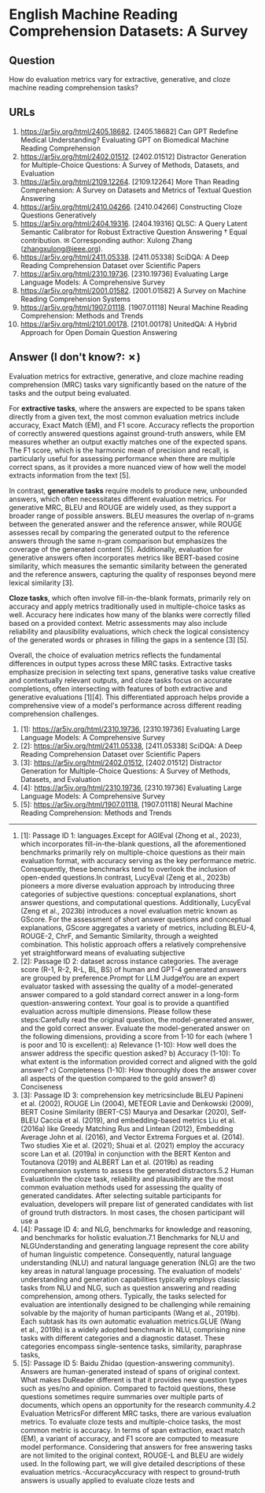 # English Machine Reading Comprehension Datasets: A Survey

## Question

How do evaluation metrics vary for extractive, generative, and cloze machine reading comprehension tasks?

## URLs

1. https://ar5iv.org/html/2405.18682. [2405.18682] Can GPT Redefine Medical Understanding? Evaluating GPT on Biomedical Machine Reading Comprehension
2. https://ar5iv.org/html/2402.01512. [2402.01512] Distractor Generation for Multiple-Choice Questions: A Survey of Methods, Datasets, and Evaluation
3. https://ar5iv.org/html/2109.12264. [2109.12264] More Than Reading Comprehension: A Survey on Datasets and Metrics of Textual Question Answering
4. https://ar5iv.org/html/2410.04266. [2410.04266] Constructing Cloze Questions Generatively
5. https://ar5iv.org/html/2404.19316. [2404.19316] QLSC: A Query Latent Semantic Calibrator for Robust Extractive Question Answering † Equal contribution. ✉ Corresponding author: Xulong Zhang (zhangxulong@ieee.org).
6. https://ar5iv.org/html/2411.05338. [2411.05338] SciDQA: A Deep Reading Comprehension Dataset over Scientific Papers
7. https://ar5iv.org/html/2310.19736. [2310.19736] Evaluating Large Language Models: A Comprehensive Survey
8. https://ar5iv.org/html/2001.01582. [2001.01582] A Survey on Machine Reading Comprehension Systems
9. https://ar5iv.org/html/1907.01118. [1907.01118] Neural Machine Reading Comprehension: Methods and Trends
10. https://ar5iv.org/html/2101.00178. [2101.00178] UnitedQA: A Hybrid Approach for Open Domain Question Answering

## Answer (I don't know?: ✗)

Evaluation metrics for extractive, generative, and cloze machine reading comprehension (MRC) tasks vary significantly based on the nature of the tasks and the output being evaluated.

For **extractive tasks**, where the answers are expected to be spans taken directly from a given text, the most common evaluation metrics include accuracy, Exact Match (EM), and F1 score. Accuracy reflects the proportion of correctly answered questions against ground-truth answers, while EM measures whether an output exactly matches one of the expected spans. The F1 score, which is the harmonic mean of precision and recall, is particularly useful for assessing performance when there are multiple correct spans, as it provides a more nuanced view of how well the model extracts information from the text [5].

In contrast, **generative tasks** require models to produce new, unbounded answers, which often necessitates different evaluation metrics. For generative MRC, BLEU and ROUGE are widely used, as they support a broader range of possible answers. BLEU measures the overlap of n-grams between the generated answer and the reference answer, while ROUGE assesses recall by comparing the generated output to the reference answers through the same n-gram comparison but emphasizes the coverage of the generated content [5]. Additionally, evaluation for generative answers often incorporates metrics like BERT-based cosine similarity, which measures the semantic similarity between the generated and the reference answers, capturing the quality of responses beyond mere lexical similarity [3].

**Cloze tasks**, which often involve fill-in-the-blank formats, primarily rely on accuracy and apply metrics traditionally used in multiple-choice tasks as well. Accuracy here indicates how many of the blanks were correctly filled based on a provided context. Metric assessments may also include reliability and plausibility evaluations, which check the logical consistency of the generated words or phrases in filling the gaps in a sentence [3] [5].

Overall, the choice of evaluation metrics reflects the fundamental differences in output types across these MRC tasks. Extractive tasks emphasize precision in selecting text spans, generative tasks value creative and contextually relevant outputs, and cloze tasks focus on accurate completions, often intersecting with features of both extractive and generative evaluations [1][4]. This differentiated approach helps provide a comprehensive view of a model's performance across different reading comprehension challenges.

1. [1]:  https://ar5iv.org/html/2310.19736, [2310.19736] Evaluating Large Language Models: A Comprehensive Survey
2. [2]:  https://ar5iv.org/html/2411.05338, [2411.05338] SciDQA: A Deep Reading Comprehension Dataset over Scientific Papers
3. [3]:  https://ar5iv.org/html/2402.01512, [2402.01512] Distractor Generation for Multiple-Choice Questions: A Survey of Methods, Datasets, and Evaluation
4. [4]:  https://ar5iv.org/html/2310.19736, [2310.19736] Evaluating Large Language Models: A Comprehensive Survey
5. [5]:  https://ar5iv.org/html/1907.01118, [1907.01118] Neural Machine Reading Comprehension: Methods and Trends
---
1. [1]:  Passage ID 1: languages.Except for AGIEval (Zhong et al., 2023), which incorporates fill-in-the-blank questions, all the aforementioned benchmarks primarily rely on multiple-choice questions as their main evaluation format, with accuracy serving as the key performance metric. Consequently, these benchmarks tend to overlook the inclusion of open-ended questions.In contrast, LucyEval (Zeng et al., 2023b) pioneers a more diverse evaluation approach by introducing three categories of subjective questions: conceptual explanations, short answer questions, and computational questions. Additionally, LucyEval (Zeng et al., 2023b) introduces a novel evaluation metric known as GScore. For the assessment of short answer questions and conceptual explanations, GScore aggregates a variety of metrics, including BLEU-4, ROUGE-2, ChrF, and Semantic Similarity, through a weighted combination. This holistic approach offers a relatively comprehensive yet straightforward means of evaluating subjective
2. [2]:  Passage ID 2: dataset across instance categories. The average score (R-1, R-2, R-L, BL, BS) of human and GPT-4 generated answers are grouped by preference.Prompt for LLM JudgeYou are an expert evaluator tasked with assessing the quality of a model-generated answer compared to a gold standard correct answer in a long-form question-answering context. Your goal is to provide a quantified evaluation across multiple dimensions. Please follow these steps:Carefully read the original question, the model-generated answer, and the gold correct answer. Evaluate the model-generated answer on the following dimensions, providing a score from 1-10 for each (where 1 is poor and 10 is excellent): a) Relevance (1-10): How well does the answer address the specific question asked? b) Accuracy (1-10): To what extent is the information provided correct and aligned with the gold answer? c) Completeness (1-10): How thoroughly does the answer cover all aspects of the question compared to the gold answer? d) Conciseness
3. [3]:  Passage ID 3: comprehension key metricsinclude BLEU Papineni et al. (2002), ROUGE Lin (2004), METEOR Lavie and Denkowski (2009), BERT Cosine Similarity (BERT-CS) Maurya and Desarkar (2020), Self-BLEU Caccia et al. (2019), and embedding-based metrics Liu et al. (2016a) like Greedy Matching Rus and Lintean (2012), Embedding Average John et al. (2016), and Vector Extrema Forgues et al. (2014). Two studies Xie et al. (2021); Shuai et al. (2021) employ the accuracy score Lan et al. (2019a) in conjunction with the BERT Kenton and Toutanova (2019) and ALBERT Lan et al. (2019b) as reading comprehension systems to assess the generated distractors.5.2 Human EvaluationIn the cloze task, reliability and plausibility are the most common evaluation methods used for assessing the quality of generated candidates. After selecting suitable participants for evaluation, developers will prepare list of generated candidates with list of ground truth distractors. In most cases, the chosen participant will use a
4. [4]:  Passage ID 4: and NLG, benchmarks for knowledge and reasoning, and benchmarks for holistic evaluation.7.1 Benchmarks for NLU and NLGUnderstanding and generating language represent the core ability of human linguistic competence. Consequently, natural language understanding (NLU) and natural language generation (NLG) are the two key areas in natural language processing. The evaluation of models’ understanding and generation capabilities typically employs classic tasks from NLU and NLG, such as question answering and reading comprehension, among others. Typically, the tasks selected for evaluation are intentionally designed to be challenging while remaining solvable by the majority of human participants (Wang et al., 2019b). Each subtask has its own automatic evaluation metrics.GLUE (Wang et al., 2019b) is a widely adopted benchmark in NLU, comprising nine tasks with different categories and a diagnostic dataset. These categories encompass single-sentence tasks, similarity, paraphrase tasks,
5. [5]:  Passage ID 5: Baidu Zhidao (question-answering community). Answers are human-generated instead of spans of original context. What makes DuReader different is that it provides new question types such as yes/no and opinion. Compared to factoid questions, these questions sometimes require summaries over multiple parts of documents, which opens an opportunity for the research community.4.2 Evaluation MetricsFor different MRC tasks, there are various evaluation metrics. To evaluate cloze tests and multiple-choice tasks, the most common metric is accuracy. In terms of span extraction, exact match (EM), a variant of accuracy, and F1 score are computed to measure model performance. Considering that answers for free answering tasks are not limited to the original context, ROUGE-L and BLEU are widely used. In the following part, we will give detailed descriptions of these evaluation metrics.-AccuracyAccuracy with respect to ground-truth answers is usually applied to evaluate cloze tests and